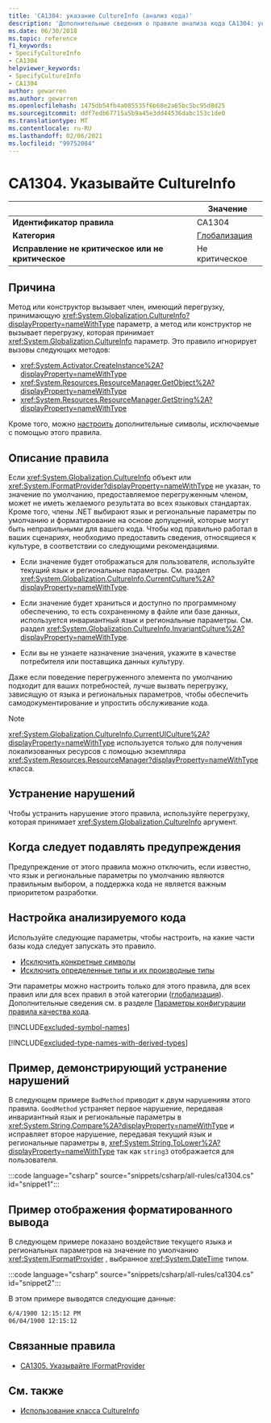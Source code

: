 ```yaml
---
title: 'CA1304: указание CultureInfo (анализ кода)'
description: 'Дополнительные сведения о правиле анализа кода CA1304: указание CultureInfo'
ms.date: 06/30/2018
ms.topic: reference
f1_keywords:
- SpecifyCultureInfo
- CA1304
helpviewer_keywords:
- SpecifyCultureInfo
- CA1304
author: gewarren
ms.author: gewarren
ms.openlocfilehash: 1475db54fb4a085535f6b68e2a65bc5bc95d8d25
ms.sourcegitcommit: ddf7edb67715a5b9a45e3dd44536dabc153c1de0
ms.translationtype: MT
ms.contentlocale: ru-RU
ms.lasthandoff: 02/06/2021
ms.locfileid: "99752084"
---
```

# <a name="ca1304-specify-cultureinfo"></a>CA1304. Указывайте CultureInfo

| | Значение |
|-|-|
| **Идентификатор правила** |CA1304|
| **Категория** |[Глобализация](globalization-warnings.md)|
| **Исправление не критическое или не критическое** |Не критическое|

## <a name="cause"></a>Причина

Метод или конструктор вызывает член, имеющий перегрузку, принимающую <xref:System.Globalization.CultureInfo?displayProperty=nameWithType> параметр, а метод или конструктор не вызывает перегрузку, которая принимает <xref:System.Globalization.CultureInfo> параметр. Это правило игнорирует вызовы следующих методов:

- <xref:System.Activator.CreateInstance%2A?displayProperty=nameWithType>
- <xref:System.Resources.ResourceManager.GetObject%2A?displayProperty=nameWithType>
- <xref:System.Resources.ResourceManager.GetString%2A?displayProperty=nameWithType>

Кроме того, можно [настроить](#configure-code-to-analyze) дополнительные символы, исключаемые с помощью этого правила.

## <a name="rule-description"></a>Описание правила

Если <xref:System.Globalization.CultureInfo> объект или <xref:System.IFormatProvider?displayProperty=nameWithType> не указан, то значение по умолчанию, предоставляемое перегруженным членом, может не иметь желаемого результата во всех языковых стандартах. Кроме того, члены .NET выбирают язык и региональные параметры по умолчанию и форматирование на основе допущений, которые могут быть неправильными для вашего кода. Чтобы код правильно работал в ваших сценариях, необходимо предоставить сведения, относящиеся к культуре, в соответствии со следующими рекомендациями.

- Если значение будет отображаться для пользователя, используйте текущий язык и региональные параметры. См. раздел <xref:System.Globalization.CultureInfo.CurrentCulture%2A?displayProperty=nameWithType>.

- Если значение будет храниться и доступно по программному обеспечению, то есть сохраненному в файле или базе данных, используется инвариантный язык и региональные параметры. См. раздел <xref:System.Globalization.CultureInfo.InvariantCulture%2A?displayProperty=nameWithType>.

- Если вы не узнаете назначение значения, укажите в качестве потребителя или поставщика данных культуру.

Даже если поведение перегруженного элемента по умолчанию подходит для ваших потребностей, лучше вызвать перегрузку, зависящую от языка и региональных параметров, чтобы обеспечить самодокументирование и упростить обслуживание кода.

> [!NOTE]
> <xref:System.Globalization.CultureInfo.CurrentUICulture%2A?displayProperty=nameWithType> используется только для получения локализованных ресурсов с помощью экземпляра <xref:System.Resources.ResourceManager?displayProperty=nameWithType> класса.

## <a name="how-to-fix-violations"></a>Устранение нарушений

Чтобы устранить нарушение этого правила, используйте перегрузку, которая принимает <xref:System.Globalization.CultureInfo> аргумент.

## <a name="when-to-suppress-warnings"></a>Когда следует подавлять предупреждения

Предупреждение от этого правила можно отключить, если известно, что язык и региональные параметры по умолчанию являются правильным выбором, а поддержка кода не является важным приоритетом разработки.

## <a name="configure-code-to-analyze"></a>Настройка анализируемого кода

Используйте следующие параметры, чтобы настроить, на какие части базы кода следует запускать это правило.

- [Исключить конкретные символы](#exclude-specific-symbols)
- [Исключить определенные типы и их производные типы](#exclude-specific-types-and-their-derived-types)

Эти параметры можно настроить только для этого правила, для всех правил или для всех правил в этой категории ([глобализация](globalization-warnings.md)). Дополнительные сведения см. в разделе [Параметры конфигурации правила качества кода](../code-quality-rule-options.md).

[!INCLUDE[excluded-symbol-names](~/includes/code-analysis/excluded-symbol-names.md)]

[!INCLUDE[excluded-type-names-with-derived-types](~/includes/code-analysis/excluded-type-names-with-derived-types.md)]

## <a name="example-showing-how-to-fix-violations"></a>Пример, демонстрирующий устранение нарушений

В следующем примере `BadMethod` приводит к двум нарушениям этого правила. `GoodMethod` устраняет первое нарушение, передавая инвариантный язык и региональные параметры в <xref:System.String.Compare%2A?displayProperty=nameWithType> и исправляет второе нарушение, передавая текущий язык и региональные параметры в, <xref:System.String.ToLower%2A?displayProperty=nameWithType> так как `string3` отображается для пользователя.

:::code language="csharp" source="snippets/csharp/all-rules/ca1304.cs" id="snippet1":::

## <a name="example-showing-formatted-output"></a>Пример отображения форматированного вывода

В следующем примере показано воздействие текущего языка и региональных параметров на значение по умолчанию <xref:System.IFormatProvider> , выбранное <xref:System.DateTime> типом.

:::code language="csharp" source="snippets/csharp/all-rules/ca1304.cs" id="snippet2":::

В этом примере выводятся следующие данные:

```txt
6/4/1900 12:15:12 PM
06/04/1900 12:15:12
```

## <a name="related-rules"></a>Связанные правила

- [CA1305. Указывайте IFormatProvider](ca1305.md)

## <a name="see-also"></a>См. также

- [Использование класса CultureInfo](../../../standard/globalization-localization/globalization.md#work-with-culture-specific-settings)
